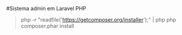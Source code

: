 #Sistema admin em Laravel PHP

> php -r "readfile('https://getcomposer.org/installer');" | php
> php composer.phar install
